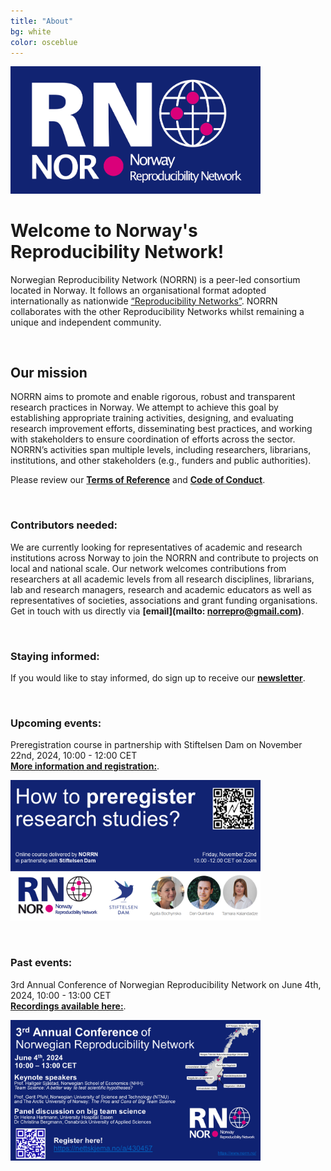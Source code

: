 ```yaml
---
title: "About"
bg: white
color: osceblue
---
```


<img src="img/RN_Norway_blue_bg.png" style="max-width:400px">

# **Welcome to Norway's Reproducibility Network!**

Norwegian Reproducibility Network (NORRN) is a peer-led consortium located in Norway. It follows an organisational format adopted internationally as nationwide [“Reproducibility Networks”](https://www.ukrn.org/international-networks/). NORRN collaborates with the other Reproducibility Networks whilst remaining a unique and independent community. 

<br>   
  
## **Our mission**

NORRN aims to promote and enable rigorous, robust and transparent research practices in Norway. We attempt to achieve this goal by establishing appropriate training activities, designing, and evaluating research improvement efforts, disseminating best practices, and working with stakeholders to ensure coordination of efforts across the sector. NORRN’s activities span multiple levels, including researchers, librarians, institutions, and other stakeholders (e.g., funders and public authorities).  

Please review our [**Terms of Reference**](https://docs.google.com/document/d/14Cn0wDbkjkLmqEGo6KBzLTOTr9nWCJ6GwFgz_bT5bX4/edit?usp=sharing) and [**Code of Conduct**](https://docs.google.com/document/d/1yf0Dng1yGO--nQFygjt-bRJ-SdDYLCRAKVWIeYf_D1o/edit?usp=sharing). 
  
 <br>   
    
### **Contributors needed:**  
  
We are currently looking for representatives of academic and research institutions across Norway to join the NORRN and contribute to projects on local and national scale. Our network welcomes contributions from researchers at all academic levels from all research disciplines, librarians, lab and research managers, research and academic educators as well as representatives of societies, associations and grant funding organisations. Get in touch with us directly via **[email](mailto: norrepro@gmail.com)**.

<br>  
  
### **Staying informed:**  
If you would like to stay informed, do sign up to receive our **[newsletter](https://norrn.substack.com/)**.

<br>   

### **Upcoming events:**  
Preregistration course in partnership with Stiftelsen Dam on November 22nd, 2024, 10:00 - 12:00 CET <br>
**[More information and registration:](https://nettskjema.no/a/460709)**. <br> 

<p><img src="img/Preregistration_course_2024_11_22_promo2.png" style="max-width:400px"></p>

<br>   

### **Past events:**  
3rd Annual Conference of Norwegian Reproducibility Network on June 4th, 2024, 10:00 - 13:00 CET <br>
**[Recordings available here:](https://www.youtube.com/channel/UCkOysYjEShrzRWQ6KD1ffVQ)**. <br> 

<p><img src="img/NORRN_AnnualEvent_2024_V5.png" style="max-width:400px"></p>
